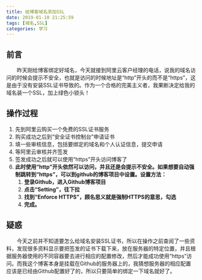 ```yaml
---
title: 给博客域名添加SSL
date: 2019-01-10 21:25:59
tags: [域名,SSL]
categories: 学习
---
```


## 前言
&emsp;&emsp;昨天刚给博客绑定好域名，今天就接到阿里云客户经理的电话，说我的域名访问的时候会提示不安全，也就是访问的时候地址是“http”开头的而不是“https”，这是由于没有安装SSL证书导致的。作为一个合格的完美主义者，我果断决定给我的域名装一个SSL，加上绿色小锁头！<!-- more -->

## 操作过程
1. 先到阿里云购买一个免费的SSL证书服务
2. 购买成功之后到“安全证书控制台”申请证书
3. 填一些审核信息，包括要绑定的域名和个人认证信息，提交申请
4. 等阿里云审核并齐签发
5. 签发成功之后就可以使用“https”开头访问博客了
6. **此时使用“http”开头依然可以访问，并且还是会提示不安全。如果想要自动强制跳转到“https”，可以到github的博客项目中设置。设置方法：**
   1. **登录Github，进入Github博客项目**
   2. **点击“Setting”，往下拉**
   3. **找到“Enforce HTTPS”，顾名思义就是强制HTTPS的意思，勾选**
   4. **完成。**

## 疑惑
&emsp;&emsp;今天之前并不知道要怎么给域名安装SSL证书，所以在操作之前查阅了一些资料，发现很多资料显示要把签发的证书下载下来，放在服务器的特定位置，并且根据服务器使用的不同容器要去进行相应的配置修改，然后才能成功使用“https”访问。而我这个博客本身是挂载在Github的服务器上的，我猜想服务器的相应配置应该是已经由Github配置好了的，所以只要简单的绑定一下域名就好了。
